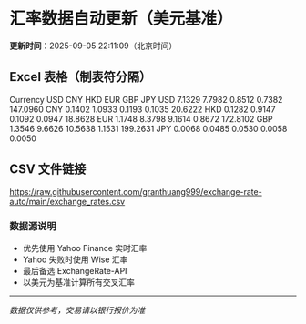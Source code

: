 # 汇率数据自动更新（美元基准）

**更新时间**：2025-09-05 22:11:09（北京时间）

## Excel 表格（制表符分隔）

Currency	USD	CNY	HKD	EUR	GBP	JPY
USD		7.1329	7.7982	0.8512	0.7382	147.0960
CNY	0.1402		1.0933	0.1193	0.1035	20.6222
HKD	0.1282	0.9147		0.1092	0.0947	18.8628
EUR	1.1748	8.3798	9.1614		0.8672	172.8102
GBP	1.3546	9.6626	10.5638	1.1531		199.2631
JPY	0.0068	0.0485	0.0530	0.0058	0.0050	

## CSV 文件链接

https://raw.githubusercontent.com/granthuang999/exchange-rate-auto/main/exchange_rates.csv

### 数据源说明
- 优先使用 Yahoo Finance 实时汇率
- Yahoo 失败时使用 Wise 汇率
- 最后备选 ExchangeRate-API
- 以美元为基准计算所有交叉汇率

---
*数据仅供参考，交易请以银行报价为准*